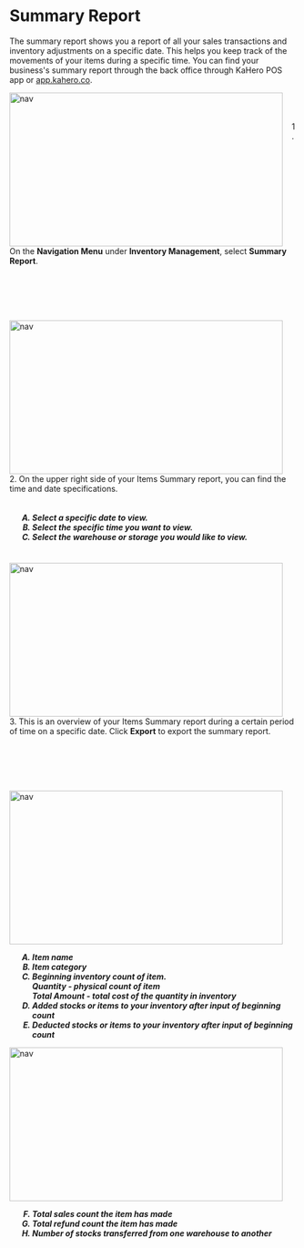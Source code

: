 # **Summary Report**

The summary report shows you a report of all your sales transactions and inventory adjustments on a specific date. This helps you keep track of the movements of your items during a specific time. You can find your business's summary report through the back office through KaHero POS app or <a href="https://app.kahero.co/">app.kahero.co</a>.

<p><img src="_content/_summary/1.png" alt="nav" width="480" height="270" style="float:left; margin-right:1rem"><br><br><br>1. On the <b>Navigation Menu</b> under <b>Inventory Management</b>, select <b>Summary Report</b>.</p>

<br><br><br><br>

<p><img src="_content/_summary/2.png" alt="nav" width="480" height="270" style="float:left; margin-right:1rem"><br><br>2. On the upper right side of your Items Summary report, you can find the time and date specifications.<h5>
<ol type="A" style="float:left; margin-left:1rem">
<li>Select a specific date to view.</li>
<li>Select the specific time you want to view.</li>
<li>Select the warehouse or storage you would like to view.</li>
</ol>
</h5></p>

<br><br><br><br><br>

<p><img src="_content/_summary/3.png" alt="nav" width="480" height="270" style="float:left; margin-right:1rem"><br><br>3. This is an overview of your Items Summary report during a certain period of time on a specific date. Click <b>Export</b> to export the summary report.</p>

<br><br><br><br>

<p><img src="_content/_summary/4.png" alt="nav" width="480" height="270" style="float:left; margin-right:1rem"><br><h5>
<ol type="A" style="float:left; margin-left:1rem">
<li>Item name</li>
<li>Item category</li>
<li>Beginning inventory count of item.<br><b>Quantity</b> - physical count of item<br><b>Total Amount</b> - total cost of the quantity in inventory</li>
<li>Added stocks or items to your inventory after input of beginning count</li>
<li>Deducted stocks or items to your inventory after input of beginning count</li>
</ol>
</h5></p>

<br><br><br><br><br><br><br><br>

<p><img src="_content/_summary/5.png" alt="nav" width="480" height="270" style="float:left; margin-right:1rem"><br><br><h5>
<ol start="6" type="A" style="float:left; margin-left:1rem">
<li>Total sales count the item has made</li>
<li>Total refund count the item has made</li>
<li>Number of stocks transferred from one warehouse to another</li>
</ol>
</h5></p>

<br><br><br><br><br><br><br>